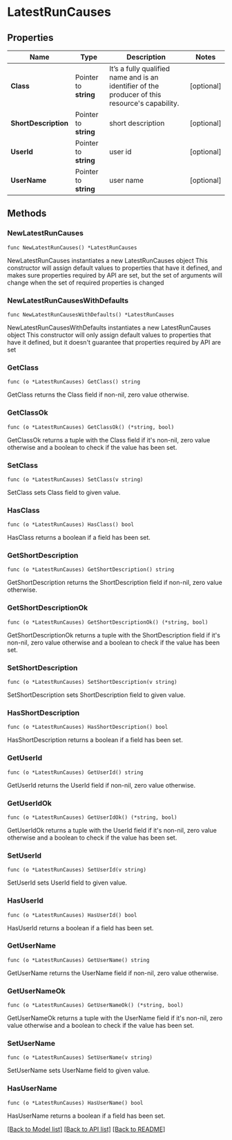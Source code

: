 # LatestRunCauses

## Properties

Name | Type | Description | Notes
------------ | ------------- | ------------- | -------------
**Class** | Pointer to **string** | It’s a fully qualified name and is an identifier of the producer of this resource&#39;s capability. | [optional] 
**ShortDescription** | Pointer to **string** | short description | [optional] 
**UserId** | Pointer to **string** | user id | [optional] 
**UserName** | Pointer to **string** | user name | [optional] 

## Methods

### NewLatestRunCauses

`func NewLatestRunCauses() *LatestRunCauses`

NewLatestRunCauses instantiates a new LatestRunCauses object
This constructor will assign default values to properties that have it defined,
and makes sure properties required by API are set, but the set of arguments
will change when the set of required properties is changed

### NewLatestRunCausesWithDefaults

`func NewLatestRunCausesWithDefaults() *LatestRunCauses`

NewLatestRunCausesWithDefaults instantiates a new LatestRunCauses object
This constructor will only assign default values to properties that have it defined,
but it doesn't guarantee that properties required by API are set

### GetClass

`func (o *LatestRunCauses) GetClass() string`

GetClass returns the Class field if non-nil, zero value otherwise.

### GetClassOk

`func (o *LatestRunCauses) GetClassOk() (*string, bool)`

GetClassOk returns a tuple with the Class field if it's non-nil, zero value otherwise
and a boolean to check if the value has been set.

### SetClass

`func (o *LatestRunCauses) SetClass(v string)`

SetClass sets Class field to given value.

### HasClass

`func (o *LatestRunCauses) HasClass() bool`

HasClass returns a boolean if a field has been set.

### GetShortDescription

`func (o *LatestRunCauses) GetShortDescription() string`

GetShortDescription returns the ShortDescription field if non-nil, zero value otherwise.

### GetShortDescriptionOk

`func (o *LatestRunCauses) GetShortDescriptionOk() (*string, bool)`

GetShortDescriptionOk returns a tuple with the ShortDescription field if it's non-nil, zero value otherwise
and a boolean to check if the value has been set.

### SetShortDescription

`func (o *LatestRunCauses) SetShortDescription(v string)`

SetShortDescription sets ShortDescription field to given value.

### HasShortDescription

`func (o *LatestRunCauses) HasShortDescription() bool`

HasShortDescription returns a boolean if a field has been set.

### GetUserId

`func (o *LatestRunCauses) GetUserId() string`

GetUserId returns the UserId field if non-nil, zero value otherwise.

### GetUserIdOk

`func (o *LatestRunCauses) GetUserIdOk() (*string, bool)`

GetUserIdOk returns a tuple with the UserId field if it's non-nil, zero value otherwise
and a boolean to check if the value has been set.

### SetUserId

`func (o *LatestRunCauses) SetUserId(v string)`

SetUserId sets UserId field to given value.

### HasUserId

`func (o *LatestRunCauses) HasUserId() bool`

HasUserId returns a boolean if a field has been set.

### GetUserName

`func (o *LatestRunCauses) GetUserName() string`

GetUserName returns the UserName field if non-nil, zero value otherwise.

### GetUserNameOk

`func (o *LatestRunCauses) GetUserNameOk() (*string, bool)`

GetUserNameOk returns a tuple with the UserName field if it's non-nil, zero value otherwise
and a boolean to check if the value has been set.

### SetUserName

`func (o *LatestRunCauses) SetUserName(v string)`

SetUserName sets UserName field to given value.

### HasUserName

`func (o *LatestRunCauses) HasUserName() bool`

HasUserName returns a boolean if a field has been set.


[[Back to Model list]](../README.md#documentation-for-models) [[Back to API list]](../README.md#documentation-for-api-endpoints) [[Back to README]](../README.md)



